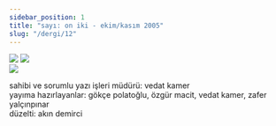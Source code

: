 ```yaml
---
sidebar_position: 1
title: "sayı: on iki - ekim/kasım 2005"
slug: "/dergi/12"
---
```


![](/img/ky12_00_zaferyalcinpinar.jpg)
![](/img/ky12_00a.jpg)  
![](/img/ky12_33.jpg)


sahibi ve sorumlu yazı işleri müdürü: vedat kamer  
yayıma hazırlayanlar: gökçe polatoğlu, özgür macit, vedat kamer, zafer yalçınpınar  
düzelti: akın demirci  